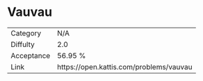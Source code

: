 # Vauvau

<table>
    <tr>
        <td>Category</td>
        <td>N/A</td>
    </tr>
    <tr>
        <td>Diffulty</td>
        <td>2.0</td>
    </tr>
    <tr>
        <td>Acceptance</td>
        <td>56.95 %</td>
    </tr>
    <tr>
        <td>Link</td>
        <td>https://open.kattis.com/problems/vauvau</td>
    </tr>
</table>
